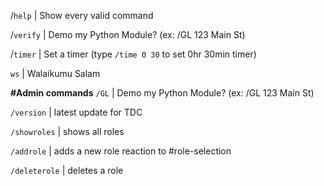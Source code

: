 /`help` 			| Show every valid command

/`verify` 			| Demo my Python Module? (ex: /GL 123 Main St)

/`timer` 			| Set a timer (type `/time 0 30` to set 0hr 30min timer)

`ws` 				| Walaikumu Salam


**#Admin commands**
`/GL`          	  	| Demo my Python Module? (ex: /GL 123 Main St)

`/version`			| latest update for TDC

`/showroles`	   	| shows all roles

`/addrole`	   		| adds a new role reaction to #role-selection 

`/deleterole`	   	| deletes a role
